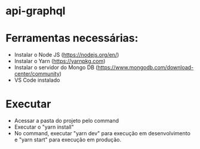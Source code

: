 # api-graphql
# Ferramentas necessárias:
* Instalar o Node JS (https://nodejs.org/en/)
* Instalar o Yarn (https://yarnpkg.com)
* Instalar o servidor do Mongo DB (https://www.mongodb.com/download-center/community)
* VS Code instalado

# Executar
* Acessar a pasta do projeto pelo command
* Executar o "yarn install"
* No command, executar "yarn dev" para execução em desenvolvimento e "yarn start" para execução em produção.
